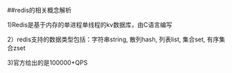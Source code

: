 ##redis的相关概念解析

1)Redis是基于内存的单进程单线程的kv数据库，由C语言编写

2）redis支持的数据类型包括：字符串string, 散列hash, 列表list, 集合set, 有序集合zset

3)官方给出的是100000+QPS


